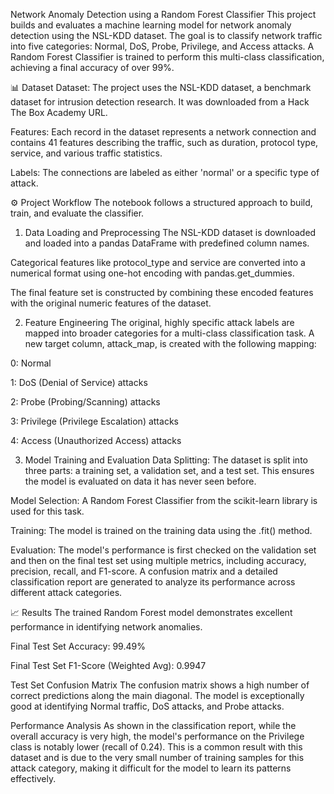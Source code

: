  Network Anomaly Detection using a Random Forest Classifier
This project builds and evaluates a machine learning model for network anomaly detection using the NSL-KDD dataset. The goal is to classify network traffic into five categories: Normal, DoS, Probe, Privilege, and Access attacks. A Random Forest Classifier is trained to perform this multi-class classification, achieving a final accuracy of over 99%.

📊 Dataset
Dataset: The project uses the NSL-KDD dataset, a benchmark dataset for intrusion detection research. It was downloaded from a Hack The Box Academy URL.

Features: Each record in the dataset represents a network connection and contains 41 features describing the traffic, such as duration, protocol type, service, and various traffic statistics.

Labels: The connections are labeled as either 'normal' or a specific type of attack.

⚙️ Project Workflow
The notebook follows a structured approach to build, train, and evaluate the classifier.

1. Data Loading and Preprocessing
The NSL-KDD dataset is downloaded and loaded into a pandas DataFrame with predefined column names.

Categorical features like protocol_type and service are converted into a numerical format using one-hot encoding with pandas.get_dummies.

The final feature set is constructed by combining these encoded features with the original numeric features of the dataset.

2. Feature Engineering
The original, highly specific attack labels are mapped into broader categories for a multi-class classification task. A new target column, attack_map, is created with the following mapping:

0: Normal

1: DoS (Denial of Service) attacks

2: Probe (Probing/Scanning) attacks

3: Privilege (Privilege Escalation) attacks

4: Access (Unauthorized Access) attacks

3. Model Training and Evaluation
Data Splitting: The dataset is split into three parts: a training set, a validation set, and a test set. This ensures the model is evaluated on data it has never seen before.

Model Selection: A Random Forest Classifier from the scikit-learn library is used for this task.

Training: The model is trained on the training data using the .fit() method.

Evaluation: The model's performance is first checked on the validation set and then on the final test set using multiple metrics, including accuracy, precision, recall, and F1-score. A confusion matrix and a detailed classification report are generated to analyze its performance across different attack categories.

📈 Results
The trained Random Forest model demonstrates excellent performance in identifying network anomalies.

Final Test Set Accuracy: 99.49%

Final Test Set F1-Score (Weighted Avg): 0.9947

Test Set Confusion Matrix
The confusion matrix shows a high number of correct predictions along the main diagonal. The model is exceptionally good at identifying Normal traffic, DoS attacks, and Probe attacks.

Performance Analysis
As shown in the classification report, while the overall accuracy is very high, the model's performance on the Privilege class is notably lower (recall of 0.24). This is a common result with this dataset and is due to the very small number of training samples for this attack category, making it difficult for the model to learn its patterns effectively.

